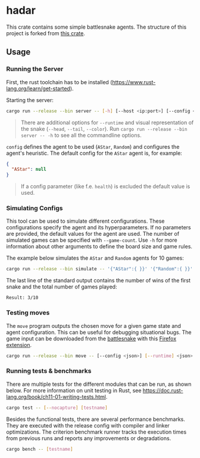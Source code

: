 # hadar

This crate contains some simple battlesnake agents. The structure of this project is forked from [this crate](https://github.com/wrenger/snork/).

## Usage

### Running the Server

First, the rust toolchain has to be installed (https://www.rust-lang.org/learn/get-started).

Starting the server:

```bash
cargo run --release --bin server -- [-h] [--host <ip:port>] [--config <json>]
```

> There are additional options for `--runtime` and visual representation of the snake (`--head`, `--tail`, `--color`).
> Run `cargo run --release --bin server -- -h` to see all the commandline options.

`config` defines the agent to be used (`AStar`, `Random`) and configures the agent's heuristic.
The default config for the `AStar` agent is, for example:

```json
{
  "AStar": null
}
```

> If a config parameter (like f.e. `health`) is excluded the default value is used.

### Simulating Configs

This tool can be used to simulate different configurations.
These configurations specify the agent and its hyperparameters.
If no parameters are provided, the default values for the agent are used.
The number of simulated games can be specified with `--game-count`.
Use `-h` for more information about other arguments to define the board size and game rules.

The example below simulates the `AStar` and `Random` agents for 10 games:

```bash
cargo run --release --bin simulate -- '{"AStar":{ }}' '{"Random":{ }}' --game-count 10
```

The last line of the standard output contains the number of wins of the first snake and the total number of games played:

```
Result: 3/10
```

### Testing moves

The `move` program outputs the chosen move for a given game state and agent configuration.
This can be useful for debugging situational bugs.
The game input can be downloaded from the [battlesnake](https://play.battlesnake.com) with this [Firefox extension](https://addons.mozilla.org/firefox/addon/battlesnake-downloader/).

```bash
cargo run --release --bin move -- [--config <json>] [--runtime] <json>
```

### Running tests & benchmarks

There are multiple tests for the different modules that can be run, as shown below.
For more information on unit testing in Rust, see https://doc.rust-lang.org/book/ch11-01-writing-tests.html.

```bash
cargo test -- [--nocapture] [testname]
```

Besides the functional tests, there are several performance benchmarks.
They are executed with the release config with compiler and linker optimizations.
The criterion benchmark runner tracks the execution times from previous runs and reports any improvements or degradations.

```bash
cargo bench -- [testname]
```